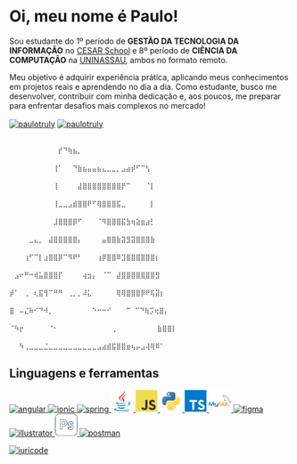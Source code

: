 # Oi, meu nome é Paulo!

Sou estudante do 1º período de **GESTÃO DA TECNOLOGIA DA INFORMAÇÃO** no [CESAR School](https://www.cesar.school) e 8º período de **CIÊNCIA DA COMPUTAÇÃO** na [UNINASSAU](https://www.uninassau.edu.br), ambos no formato remoto.

Meu objetivo é adquirir experiência prática, aplicando meus conhecimentos em projetos reais e aprendendo no dia a dia. Como estudante, busco me desenvolver, contribuir com minha dedicação e, aos poucos, me preparar para enfrentar desafios mais complexos no mercado!

<p align="left">
<a href="https://linkedin.com/in/paulotruly" target="blank"><img align="center" src="https://raw.githubusercontent.com/rahuldkjain/github-profile-readme-generator/master/src/images/icons/Social/linked-in-alt.svg" alt="paulotruly" height="30" width="40" /></a>
<a href="https://www.behance.net/paulotruly" target="blank"><img align="center" src="https://raw.githubusercontent.com/rahuldkjain/github-profile-readme-generator/master/src/images/icons/Social/behance.svg" alt="paulotruly" height="30" width="40" /></a>
</p>

```
                                            ⠀⠀⠀⠀⠀⠀⠀⠀⠀⠀⡞⠙⢷⣦⡀⠀⠀⠀⠀⠀⠀⠀⠀⠀⠀⠀⠀⠀⠀⠀⠀⠀
                                            ⠀⠀⠀⠀⠀⠀⠀⠀⠀⢸⠁⠀⠀⠙⣷⣦⣤⣤⣦⣄⣀⣀⡀⣠⣴⡾⠋⠉⢣⠀⠀⠀
                                            ⠀⠀⠀⠀⠀⠀⠀⠀⠀⢸⠀⠀⠀⠀⣼⣿⣿⣿⣿⣿⣿⣿⣿⡟⠉⠀⠀⠀⠈⡇⠀⠀
                                            ⠀⠀⠀⠀⠀⠀⠀⠀⠀⢸⣀⣀⣠⣾⣿⣿⠟⠋⢿⣿⣿⣿⣯⣀⠀⠀⠀⠀⠀⡇⠀⠀
                                            ⠀⠀⠀⠀⠀⠀⠀⠀⠀⣸⣿⣿⣿⡿⠋⠀⠀⠀⠈⠻⣿⣿⣿⣯⣳⢶⣵⣶⣴⡃⠀⠀
                                            ⠀⠀⠀⠀⣀⣄⡀⠀⣼⣿⣿⣿⣿⣿⡄⠀⠀⠀⠀⣤⣿⣿⣷⣽⣻⣽⣿⣿⣿⣷⠀⠀
                                            ⠀⠀⠀⢰⠋⠉⡇⣰⣿⣿⡿⠉⠻⠟⠃⠀⠀⠀⢰⡿⣿⣿⠿⣹⣿⣿⣿⣿⣿⣿⡆⠀
                                            ⠀⣠⠖⠛⠒⢾⣥⣿⣿⣿⡏⠀⠀⠀⠀⢴⣲⡄⠀⠈⠉⠀⣼⣿⣿⣿⣿⣿⣿⣿⣻⠀
                                            ⡾⠁⠀⢀⠀⢆⣯⢻⠉⠛⠛⠀⢀⡀⡀⠼⣅⠀⠀⠀⠀⠀⢿⢿⣿⣿⣿⡿⠟⢯⣽⡆
                                            ⣿⠀⠤⣌⠷⠊⠙⠺⡀⠀⠀⠀⠀⠀⠀⠀⠀⠑⠒⠒⠊⠀⠀⠀⠉ ⠉⠙⢷⡩⢖⣿⡄
                                            ⠈⠳⡖⠀⠀⠀⠀⠀⠈⠂⠀⠀⠀⠀⠀⠀⠀⠀⠀⠀⠀⢀⠀⠀⠀⠀   ⠀⠀⣷⣿⣿⡇
                                            ⠀⠀⠳⢀⣀⣀⣀⣈⣀⣀⣀⣀⣀⣀⣀⣀⣀⣀⣠⣴⣾⣯⣿⣿⣶⢦⡤⣠⢼⢿⠿⠁

```

## Linguagens e ferramentas

<p align="left">

  <!-- Frameworks -->
  <a href="https://angular.io" target="_blank" rel="noreferrer">
    <img src="https://angular.io/assets/images/logos/angular/angular.svg" alt="angular" width="40" height="40"/>
  </a>
  <a href="https://ionicframework.com" target="_blank" rel="noreferrer">
    <img src="https://upload.wikimedia.org/wikipedia/commons/d/d1/Ionic_Logo.svg" alt="ionic" width="40" height="40"/>
  </a>
  <a href="https://spring.io/" target="_blank" rel="noreferrer">
    <img src="https://www.vectorlogo.zone/logos/springio/springio-icon.svg" alt="spring" width="40" height="40"/>
  </a>

  <!-- Linguagens de programação -->
  <a href="https://www.java.com" target="_blank" rel="noreferrer">
    <img src="https://raw.githubusercontent.com/devicons/devicon/master/icons/java/java-original.svg" alt="java" width="40" height="40"/>
  </a>
  <a href="https://developer.mozilla.org/en-US/docs/Web/JavaScript" target="_blank" rel="noreferrer">
    <img src="https://raw.githubusercontent.com/devicons/devicon/master/icons/javascript/javascript-original.svg" alt="javascript" width="40" height="40"/>
  </a>
  <a href="https://www.python.org" target="_blank" rel="noreferrer">
    <img src="https://raw.githubusercontent.com/devicons/devicon/master/icons/python/python-original.svg" alt="python" width="40" height="40"/>
  </a>
  <a href="https://www.typescriptlang.org/" target="_blank" rel="noreferrer">
    <img src="https://raw.githubusercontent.com/devicons/devicon/master/icons/typescript/typescript-original.svg" alt="typescript" width="40" height="40"/>
  </a>

  <!-- Bancos de dados -->
  <a href="https://www.mysql.com/" target="_blank" rel="noreferrer">
    <img src="https://raw.githubusercontent.com/devicons/devicon/master/icons/mysql/mysql-original-wordmark.svg" alt="mysql" width="40" height="40"/>
  </a>

  <!-- Ferramentas de design -->
  <a href="https://www.figma.com/" target="_blank" rel="noreferrer">
    <img src="https://www.vectorlogo.zone/logos/figma/figma-icon.svg" alt="figma" width="40" height="40"/>
  </a>
  <a href="https://www.adobe.com/in/products/illustrator.html" target="_blank" rel="noreferrer">
    <img src="https://www.vectorlogo.zone/logos/adobe_illustrator/adobe_illustrator-icon.svg" alt="illustrator" width="40" height="40"/>
  </a>
  <a href="https://www.photoshop.com/en" target="_blank" rel="noreferrer">
    <img src="https://raw.githubusercontent.com/devicons/devicon/master/icons/photoshop/photoshop-line.svg" alt="photoshop" width="40" height="40"/>
  </a>

  <!-- Ferramentas de desenvolvimento -->
  <a href="https://postman.com" target="_blank" rel="noreferrer">
    <img src="https://www.vectorlogo.zone/logos/getpostman/getpostman-icon.svg" alt="postman" width="40" height="40"/>
  </a>
</p>

[![iuricode](https://github-readme-stats.vercel.app/api/top-langs/?username=iuricode&hide=html&layout=compact&theme=tokyonight)](https://github.com/anuraghazra/github-readme-stats)


